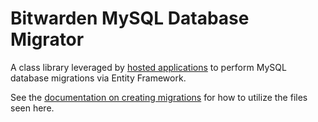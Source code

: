 # Bitwarden MySQL Database Migrator

A class library leveraged by [hosted applications](/src/Admin/HostedServices/DatabaseMigrationHostedService.cs) to perform MySQL database migrations via Entity Framework.

See the [documentation on creating migrations](https://contributing.bitwarden.com/contributing/database-migrations/) for how to utilize the files seen here.
